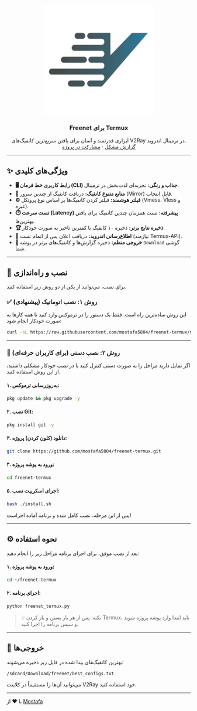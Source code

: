 <p align="center">
  <a href="https://github.com/mostafa5804/freenet-termux">
    <img src="https://raw.githubusercontent.com/mostafa5804/freenet-termux/main/freenet.jpg" alt="Freenet for Termux" width="300">
  </a>
</p>

<h3 align="center">Freenet برای Termux</h3>

<p align="center">
  ابزاری قدرتمند و آسان برای یافتن سریع‌ترین کانفیگ‌های V2Ray در ترمینال اندروید.
  <br>
  <a href="https://github.com/mostafa5804/freenet-termux/issues">گزارش مشکل</a>
  ·
  <a href="https://github.com/mostafa5804/freenet-termux/pulls">مشارکت در پروژه</a>
</p>

---

## ✨ ویژگی‌های کلیدی

- **🖥️ رابط کاربری خط فرمان (CLI) جذاب و رنگی:** تجربه‌ای لذت‌بخش در ترمینال.
- **📡 منابع متنوع کانفیگ:** دریافت کانفیگ از چندین سرور (Mirror) قابل انتخاب.
- **⚙️ فیلتر هوشمند:** فیلتر کردن کانفیگ‌ها بر اساس نوع پروتکل (Vmess، Vless و غیره).
- **⏱️ تست سرعت (Latency) پیشرفته:** تست همزمان چندین کانفیگ برای یافتن بهترین‌ها.
- **🏆 ذخیره نتایج برتر:** ذخیره ۱۰ کانفیگ با کمترین تاخیر به صورت خودکار.
- **🔔 اطلاع‌رسانی اندروید:** دریافت اعلان پس از اتمام تست (نیازمند Termux-API).
- **📂 خروجی منظم:** ذخیره گزارش‌ها و کانفیگ‌های برتر در پوشه `Download` گوشی شما.

---

## 🚀 نصب و راه‌اندازی

برای نصب، می‌توانید از یکی از دو روش زیر استفاده کنید.

### ✅ روش ۱: نصب اتوماتیک (پیشنهادی)

این روش ساده‌ترین راه است. فقط یک دستور را در ترموکس وارد کنید تا همه کارها به صورت خودکار انجام شود:

```bash
curl -sL https://raw.githubusercontent.com/mostafa5804/freenet-termux/main/install.sh | bash
```

---

### 🧰 روش ۲: نصب دستی (برای کاربران حرفه‌ای)

اگر تمایل دارید مراحل را به صورت دستی کنترل کنید یا در نصب خودکار مشکلی داشتید، از این روش استفاده کنید.

#### ۱. به‌روزرسانی ترموکس:
```bash
pkg update && pkg upgrade -y
```

#### ۲. نصب Git:
```bash
pkg install git -y
```

#### ۳. دانلود (کلون کردن) پروژه:
```bash
git clone https://github.com/mostafa5804/freenet-termux.git
```

#### ۴. ورود به پوشه پروژه:
```bash
cd freenet-termux
```

#### ۵. اجرای اسکریپت نصب:
```bash
bash ./install.sh
```

پس از این مرحله، نصب کامل شده و برنامه آماده اجراست!

---

## ⚙️ نحوه استفاده

بعد از نصب موفق، برای اجرای برنامه مراحل زیر را انجام دهید:

#### ۱. ورود به پوشه پروژه:
```bash
cd ~/freenet-termux
```

#### ۲. اجرای برنامه:
```bash
python freenet_termux.py
```

> 💡 نکته: پس از هر بار بستن و باز کردن Termux، باید ابتدا وارد پوشه پروژه شوید و سپس برنامه را اجرا کنید.

---

## 📁 خروجی‌ها

بهترین کانفیگ‌های پیدا شده در فایل زیر ذخیره می‌شوند:

```
/sdcard/Download/freenet/best_configs.txt
```

می‌توانید آن‌ها را مستقیماً در کلاینت V2Ray خود استفاده کنید.

---

با ❤️ از [Mostafa](https://github.com/mostafa5804)
